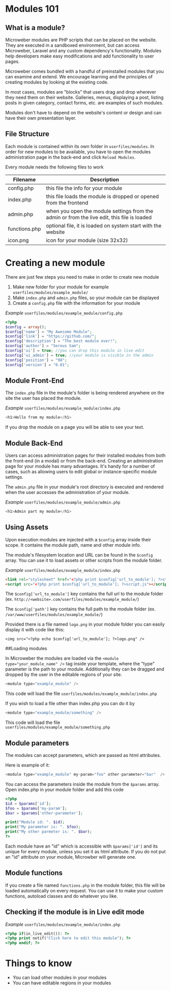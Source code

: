 # Modules 101


## What is a module?

Microweber modules are PHP scripts that can be placed on the website. They are executed in a sandboxed environment, but can access Microweber, Laravel and any custom dependency's functionality.
Modules help developers make easy modifications and add functionality to user pages.

 
Microweber comes bundled with a handful of preinstalled modules that you can examine and extend.
We encourage learning and the principles of creating modules by looking at the existing code.


In most cases, modules are "blocks" that users drag and drop wherever they need them on their website. Galleries, menus, displaying a post, listing posts in given category, contact forms, etc. are examples of such modules.

Modules don't have to depend on the website's content or design and can have their own presentation layer.

## File Structure
Each module is contained within its own folder in `userfiles/modules`.
In order for new modules to be available, you have to open the modules administration page in the back-end and click `Reload Modules`.


Every module needs the following files to work

 
|Filename  | Description|
|--------------|--------------|
|config.php  | this file the info for your module |
|index.php  | this file loads the module is dropped or opened from the frontend  |
|admin.php  | when you open the module settings from the admin or from the live edit, this file is loaded  |
|functions.php  | optional file, it is loaded on system start with the website |
|icon.png  | icon for your module (size 32x32) |







# Creating a new module
There are just few steps you need to make in order to create new module

1. Make new folder for your module for example `userfiles/modules/example_module/`
2. Make `index.php` and `admin.php` files, so your module can be displayed
2. Create a `config.php` file with the information for your module


*Example* `userfiles/modules/example_module/config.php`
```php
<?php
$config = array();
$config['name'] = "My Awesome Module";
$config['link'] = "https://github.com/";
$config['description'] = "The best module ever!";
$config['author'] = "Serous Sam";
$config['ui'] = true; //you can drop this module in live edit
$config['ui_admin'] = true; //your module is visible in the admin
$config['position'] = "98";
$config['version'] = "0.01";
```

## Module Front-End


The `index.php` file in the module's folder is being rendered anywhere on the site the user has placed the module.

*Example* `userfiles/modules/example_module/index.php`
```php
<h1>Hello from my module</h1>
```

If you drop the module on a page you will be able to see your text.






## Module Back-End
Users can access administration pages for their installed modules from both the front-end (in a modal) or from the back-end.
Creating an administration page for your module has many advantages. It's handy for a number of cases, such as allowing users to edit global or instance-specific module settings.

The `admin.php` file in your module's root directory is executed and rendered when the user accesses the administration of your module.

*Example* `userfiles/modules/example_module/admin.php`
```php
<h1>Admin part my module</h1>
```

## Using Assets
Upon execution modules are injected with a `$config` array inside their scope. It contains the module path, name and other module info.

The module's filesystem location and URL can be found in the `$config` array.
You can use it to load assets or other scripts from the module folder. 

*Example* `userfiles/modules/example_module/index.php`
```html
<link rel="stylesheet" href="<?php print $config['url_to_module']; ?>style.css" />
<script src="<?php print $config['url_to_module']; ?>script.js"></script>
```

The `$config['url_to_module']` key contains the full url to the module folder (ex. `http://<website>.com/userfiles/modules/example_module/`)

The `$config['path']` key contains the full path to the module folder (ex. `/var/www/userfiles/modules/example_module/`)



Provided there is a file named `logo.png` in your module folder you can easily display it with code like this:
 
```
<img src="<?php echo $config['url_to_module']; ?>logo.png" />
```


##Loading modules

In Microweber the modules are loaded via the `<module type="your_module_name" />` tag inside your template, where the "type" parameter is the path to your module. Additionally they can be dragged and dropped by the user in the editable regions of your site.

```php
<module type="example_module" />
```
This code will load the file `userfiles/modules/example_module/index.php`

If you wish to load a file other than index.php you can do it by 

```php
<module type="example_module/something" />
```
This code will load the file `userfiles/modules/example_module/something.php`


## Module parameters

The modules can accept parameters, which are passed as html attributes.

Here is example of it:

```php
<module type="example_module" my-param="foo" other-parameter="bar"  />
```


You can access the parameters inside the module from the `$params` array. Open index.php in your module folder and add this code

```php
<?php 
$id = $params['id'];
$foo = $params['my-param'];
$bar = $params['other-parameter'];

print("Module id: ". $id);
print("My parameter is: ". $foo);
print("My other parmeter is: ". $bar);
?>
```

Each module have an "id" which is accessible with `$params['id']` and its unique for every module, unless you set it as html attribute. If you do not put an "id" attribute on your module, Microwber will generate one. 


## Module functions
If you create a file named `functions.php` in the module folder, this file will be loaded automatically on every request. You can use it to make your custom functions, autoload classes and do whatever you like.


## Checking if the module is in Live edit mode
*Example* `userfiles/modules/example_module/index.php`
```php
<?php if(in_live_edit()): ?>
<?php print notif("Click here to edit this module"); ?>
<?php endif; ?>
```


# Things to know

* You can load other modules in your modules
* You can have editable regions in your modules
